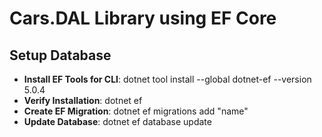 ﻿# Cars.DAL Library using EF Core

## Setup Database
* __Install EF Tools for CLI__: dotnet tool install --global dotnet-ef --version 5.0.4
* __Verify Installation__: dotnet ef
* __Create EF Migration__: dotnet ef migrations add "name"
* __Update Database__: dotnet ef database update
